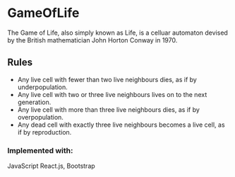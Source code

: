 # GameOfLife
The Game of Life, also simply known as Life, is a celluar automaton 
devised by the British mathematician John Horton Conway in 1970.

## Rules
- Any live cell with fewer than two live neighbours dies, as if by underpopulation.
- Any live cell with two or three live neighbours lives on to the next generation.
- Any live cell with more than three live neighbours dies, as if by overpopulation.
- Any dead cell with exactly three live neighbours becomes a live cell, as if by reproduction.

### Implemented with:
JavaScript
React.js, Bootstrap
